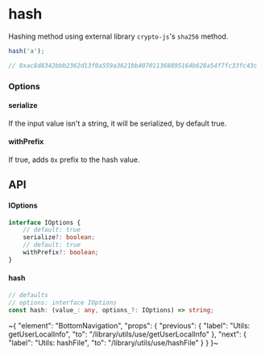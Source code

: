 
# hash

Hashing method using external library `crypto-js`'s `sha256` method.

```ts
hash('a');

// 0xac8d8342bbb2362d13f0a559a3621bb407011368895164b628a54f7fc33fc43c
```

### Options

#### serialize

If the input value isn't a string, it will be serialized, by default true.

#### withPrefix

If true, adds `0x` prefix to the hash value.

## API

#### IOptions

```ts
interface IOptions {
    // default: true
    serialize?: boolean;
    // default: true
    withPrefix?: boolean;
}
```

#### hash

```ts
// defaults
// options: interface IOptions
const hash: (value_: any, options_?: IOptions) => string;
```


~{
  "element": "BottomNavigation",
  "props": {
    "previous": {
      "label": "Utils: getUserLocalInfo",
      "to": "/library/utils/use/getUserLocalInfo"
    },
    "next": {
      "label": "Utils: hashFile",
      "to": "/library/utils/use/hashFile"
    }
  }
}~
